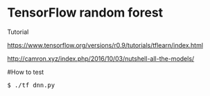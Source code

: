 # TensorFlow random forest

Tutorial

https://www.tensorflow.org/versions/r0.9/tutorials/tflearn/index.html

http://camron.xyz/index.php/2016/10/03/nutshell-all-the-models/


#How to test
<pre>
$ ./tf_dnn.py
</pre>


